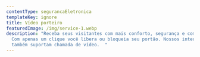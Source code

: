 ```yaml
---
contentType: segurancaEletronica
templateKey: ignore
title: Vídeo porteiro
featuredImage: /img/service-1.webp
description: "Receba seus visitantes com mais conforto, segurança e comodidade.
  Com apenas um clique você libera ou bloqueia seu portão. Nossos interfones
  também suportam chamada de vídeo.  "
---
```

